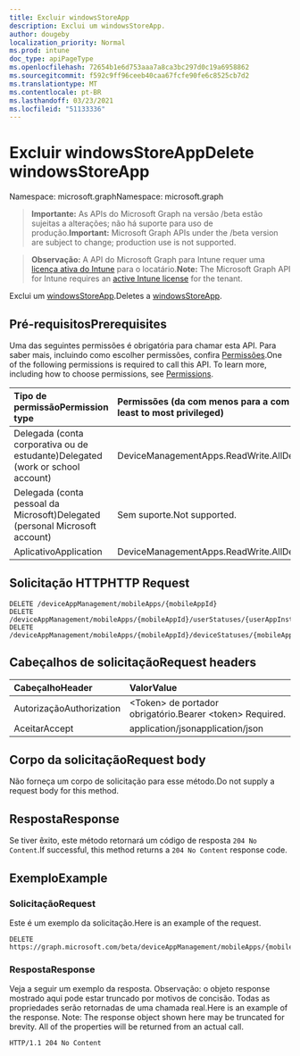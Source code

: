 ```yaml
---
title: Excluir windowsStoreApp
description: Exclui um windowsStoreApp.
author: dougeby
localization_priority: Normal
ms.prod: intune
doc_type: apiPageType
ms.openlocfilehash: 72654b1e6d753aaa7a8ca3bc297d0c19a6958862
ms.sourcegitcommit: f592c9ff96ceeb40caa67fcfe90fe6c8525cb7d2
ms.translationtype: MT
ms.contentlocale: pt-BR
ms.lasthandoff: 03/23/2021
ms.locfileid: "51133336"
---
```

# <a name="delete-windowsstoreapp"></a><span data-ttu-id="aa3c9-103">Excluir windowsStoreApp</span><span class="sxs-lookup"><span data-stu-id="aa3c9-103">Delete windowsStoreApp</span></span>

<span data-ttu-id="aa3c9-104">Namespace: microsoft.graph</span><span class="sxs-lookup"><span data-stu-id="aa3c9-104">Namespace: microsoft.graph</span></span>

> <span data-ttu-id="aa3c9-105">**Importante:** As APIs do Microsoft Graph na versão /beta estão sujeitas a alterações; não há suporte para uso de produção.</span><span class="sxs-lookup"><span data-stu-id="aa3c9-105">**Important:** Microsoft Graph APIs under the /beta version are subject to change; production use is not supported.</span></span>

> <span data-ttu-id="aa3c9-106">**Observação:** A API do Microsoft Graph para Intune requer uma [licença ativa do Intune](https://go.microsoft.com/fwlink/?linkid=839381) para o locatário.</span><span class="sxs-lookup"><span data-stu-id="aa3c9-106">**Note:** The Microsoft Graph API for Intune requires an [active Intune license](https://go.microsoft.com/fwlink/?linkid=839381) for the tenant.</span></span>

<span data-ttu-id="aa3c9-107">Exclui um [windowsStoreApp](../resources/intune-apps-windowsstoreapp.md).</span><span class="sxs-lookup"><span data-stu-id="aa3c9-107">Deletes a [windowsStoreApp](../resources/intune-apps-windowsstoreapp.md).</span></span>

## <a name="prerequisites"></a><span data-ttu-id="aa3c9-108">Pré-requisitos</span><span class="sxs-lookup"><span data-stu-id="aa3c9-108">Prerequisites</span></span>
<span data-ttu-id="aa3c9-p101">Uma das seguintes permissões é obrigatória para chamar esta API. Para saber mais, incluindo como escolher permissões, confira [Permissões](/graph/permissions-reference).</span><span class="sxs-lookup"><span data-stu-id="aa3c9-p101">One of the following permissions is required to call this API. To learn more, including how to choose permissions, see [Permissions](/graph/permissions-reference).</span></span>

|<span data-ttu-id="aa3c9-111">Tipo de permissão</span><span class="sxs-lookup"><span data-stu-id="aa3c9-111">Permission type</span></span>|<span data-ttu-id="aa3c9-112">Permissões (da com menos para a com mais privilégios)</span><span class="sxs-lookup"><span data-stu-id="aa3c9-112">Permissions (from least to most privileged)</span></span>|
|:---|:---|
|<span data-ttu-id="aa3c9-113">Delegada (conta corporativa ou de estudante)</span><span class="sxs-lookup"><span data-stu-id="aa3c9-113">Delegated (work or school account)</span></span>|<span data-ttu-id="aa3c9-114">DeviceManagementApps.ReadWrite.All</span><span class="sxs-lookup"><span data-stu-id="aa3c9-114">DeviceManagementApps.ReadWrite.All</span></span>|
|<span data-ttu-id="aa3c9-115">Delegada (conta pessoal da Microsoft)</span><span class="sxs-lookup"><span data-stu-id="aa3c9-115">Delegated (personal Microsoft account)</span></span>|<span data-ttu-id="aa3c9-116">Sem suporte.</span><span class="sxs-lookup"><span data-stu-id="aa3c9-116">Not supported.</span></span>|
|<span data-ttu-id="aa3c9-117">Aplicativo</span><span class="sxs-lookup"><span data-stu-id="aa3c9-117">Application</span></span>|<span data-ttu-id="aa3c9-118">DeviceManagementApps.ReadWrite.All</span><span class="sxs-lookup"><span data-stu-id="aa3c9-118">DeviceManagementApps.ReadWrite.All</span></span>|

## <a name="http-request"></a><span data-ttu-id="aa3c9-119">Solicitação HTTP</span><span class="sxs-lookup"><span data-stu-id="aa3c9-119">HTTP Request</span></span>
<!-- {
  "blockType": "ignored"
}
-->
``` http
DELETE /deviceAppManagement/mobileApps/{mobileAppId}
DELETE /deviceAppManagement/mobileApps/{mobileAppId}/userStatuses/{userAppInstallStatusId}/app
DELETE /deviceAppManagement/mobileApps/{mobileAppId}/deviceStatuses/{mobileAppInstallStatusId}/app
```

## <a name="request-headers"></a><span data-ttu-id="aa3c9-120">Cabeçalhos de solicitação</span><span class="sxs-lookup"><span data-stu-id="aa3c9-120">Request headers</span></span>
|<span data-ttu-id="aa3c9-121">Cabeçalho</span><span class="sxs-lookup"><span data-stu-id="aa3c9-121">Header</span></span>|<span data-ttu-id="aa3c9-122">Valor</span><span class="sxs-lookup"><span data-stu-id="aa3c9-122">Value</span></span>|
|:---|:---|
|<span data-ttu-id="aa3c9-123">Autorização</span><span class="sxs-lookup"><span data-stu-id="aa3c9-123">Authorization</span></span>|<span data-ttu-id="aa3c9-124">&lt;Token&gt; de portador obrigatório.</span><span class="sxs-lookup"><span data-stu-id="aa3c9-124">Bearer &lt;token&gt; Required.</span></span>|
|<span data-ttu-id="aa3c9-125">Aceitar</span><span class="sxs-lookup"><span data-stu-id="aa3c9-125">Accept</span></span>|<span data-ttu-id="aa3c9-126">application/json</span><span class="sxs-lookup"><span data-stu-id="aa3c9-126">application/json</span></span>|

## <a name="request-body"></a><span data-ttu-id="aa3c9-127">Corpo da solicitação</span><span class="sxs-lookup"><span data-stu-id="aa3c9-127">Request body</span></span>
<span data-ttu-id="aa3c9-128">Não forneça um corpo de solicitação para esse método.</span><span class="sxs-lookup"><span data-stu-id="aa3c9-128">Do not supply a request body for this method.</span></span>

## <a name="response"></a><span data-ttu-id="aa3c9-129">Resposta</span><span class="sxs-lookup"><span data-stu-id="aa3c9-129">Response</span></span>
<span data-ttu-id="aa3c9-130">Se tiver êxito, este método retornará um código de resposta `204 No Content`.</span><span class="sxs-lookup"><span data-stu-id="aa3c9-130">If successful, this method returns a `204 No Content` response code.</span></span>

## <a name="example"></a><span data-ttu-id="aa3c9-131">Exemplo</span><span class="sxs-lookup"><span data-stu-id="aa3c9-131">Example</span></span>

### <a name="request"></a><span data-ttu-id="aa3c9-132">Solicitação</span><span class="sxs-lookup"><span data-stu-id="aa3c9-132">Request</span></span>
<span data-ttu-id="aa3c9-133">Este é um exemplo da solicitação.</span><span class="sxs-lookup"><span data-stu-id="aa3c9-133">Here is an example of the request.</span></span>
``` http
DELETE https://graph.microsoft.com/beta/deviceAppManagement/mobileApps/{mobileAppId}
```

### <a name="response"></a><span data-ttu-id="aa3c9-134">Resposta</span><span class="sxs-lookup"><span data-stu-id="aa3c9-134">Response</span></span>
<span data-ttu-id="aa3c9-p102">Veja a seguir um exemplo da resposta. Observação: o objeto response mostrado aqui pode estar truncado por motivos de concisão. Todas as propriedades serão retornadas de uma chamada real.</span><span class="sxs-lookup"><span data-stu-id="aa3c9-p102">Here is an example of the response. Note: The response object shown here may be truncated for brevity. All of the properties will be returned from an actual call.</span></span>
``` http
HTTP/1.1 204 No Content
```




